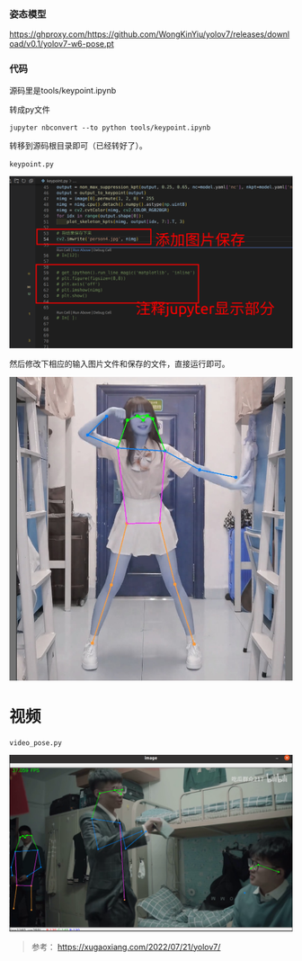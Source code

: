### 姿态模型

https://ghproxy.com/https://github.com/WongKinYiu/yolov7/releases/download/v0.1/yolov7-w6-pose.pt

### 代码

源码里是tools/keypoint.ipynb

转成py文件

```shell
jupyter nbconvert --to python tools/keypoint.ipynb
```

转移到源码根目录即可（已经转好了）。

`keypoint.py`

![](assets/20220823_184927_image.png)

然后修改下相应的输入图片文件和保存的文件，直接运行即可。

![](assets/person4.jpg)

# 视频

`video_pose.py`

![img.png](assets/video-detect.png)

> 参考： https://xugaoxiang.com/2022/07/21/yolov7/